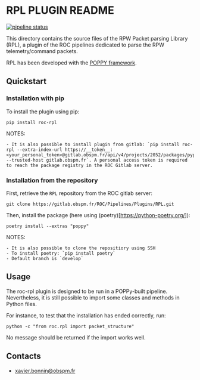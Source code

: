 RPL PLUGIN README
=================

[![pipeline status](https://gitlab.obspm.fr/ROC/Pipelines/Plugins/RPL/badges/develop/pipeline.svg)](https://gitlab.obspm.fr/ROC/Pipelines/Plugins/RPL/pipelines)

This directory contains the source files of the RPW Packet parsing Library (RPL), a plugin of the ROC pipelines dedicated to parse the RPW telemetry/command packets.

RPL has been developed with the [POPPY framework](https://poppy-framework.readthedocs.io/en/latest/).

## Quickstart

### Installation with pip

To install the plugin using pip:

```
pip install roc-rpl
```

NOTES:

    - It is also possible to install plugin from gitlab: `pip install roc-rpl --extra-index-url https://__token__:<your_personal_token>@gitlab.obspm.fr/api/v4/projects/2052/packages/pypi/simple --trusted-host gitlab.obspm.fr`. A personal access token is required to reach the package registry in the ROC Gitlab server.

### Installation from the repository

First, retrieve the `RPL` repository from the ROC gitlab server:

```
git clone https://gitlab.obspm.fr/ROC/Pipelines/Plugins/RPL.git
```

Then, install the package (here using (poetry)[https://python-poetry.org/]):

```
poetry install --extras "poppy"
```

NOTES:

    - It is also possible to clone the repositiory using SSH
    - To install poetry: `pip install poetry`
    - Default branch is `develop`

## Usage

The roc-rpl plugin is designed to be run in a POPPy-built pipeline.
Nevertheless, it is still possible to import some classes and methods in Python files.

For instance, to test that the installation has ended correctly, run:

```
python -c "from roc.rpl import packet_structure"
```

No message should be returned if the import works well.

## Contacts

- xavier.bonnin@obspm.fr
